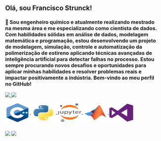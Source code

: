 ## Olá, sou Francisco Strunck!

### 🧪 Sou engenheiro químico e atualmente realizando mestrado na mesma área e me especializando como cientista de dados. Com habilidades sólidas em análise de dados, modelagem matemática e programação, estou desenvolvendo um projeto de modelagem, simulação, controle e automatização da polimerização de estireno aplicando técnicas avançadas de inteligência artificial para detectar falhas no processo. Estou sempre procurando novos desafios e oportunidades para aplicar minhas habilidades e resolver problemas reais e impactar positivamente a indústria. Bem-vindo ao meu perfil no GitHub!

 <div>
  <a href="https://github.com/FranciscoStrunck">
  <img height="180em" src="https://github-readme-stats.vercel.app/api?username=FranciscoStrunck&show_icons=true&theme=dark&include_all_commits=true&count_private=true"/>
  <img height="130em" src="https://github-readme-stats.vercel.app/api/top-langs/?username=FranciscoStrunck&layout=compact&langs_count=7&theme=dark"/>
</div>
<div style="display: inline_block"><br>
  <img align="center" alt="Francisco-Cplusplus" height="60" width="80" src="https://github.com/devicons/devicon/blob/master/icons/cplusplus/cplusplus-original.svg">
  <img align="center" alt="Francisco-Python" height="60" width="80" src="https://raw.githubusercontent.com/devicons/devicon/master/icons/python/python-original.svg">
  <img align="center" alt="Francisco-Jupyter" height="60" width="80" src="https://github.com/devicons/devicon/blob/master/icons/jupyter/jupyter-original-wordmark.svg">
  <img align="center" alt="Francisco-Matlab" height="60" width="80" src="https://github.com/devicons/devicon/blob/master/icons/matlab/matlab-original.svg">
  <img align="center" alt="Francisco-Visual" height="60" width="80" src="https://github.com/devicons/devicon/blob/master/icons/visualstudio/visualstudio-plain.svg">
  
</div>
  
  ##
 
<div> 
  <a href = "mailto:franstrunck@gmail.com.tech"><img src="https://img.shields.io/badge/-Gmail-%23333?style=for-the-badge&logo=gmail&logoColor=white" target="_blank"></a>
  <a href="https://www.linkedin.com/in/francisco-strunck/" target="_blank"><img src="https://img.shields.io/badge/-LinkedIn-%230077B5?style=for-the-badge&logo=linkedin&logoColor=white" target="_blank"></a> 

 
</div>

